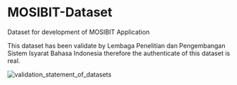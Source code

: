 # MOSIBIT-Dataset
Dataset for development of MOSIBIT Application

This dataset has been validate by Lembaga Penelitian dan Pengembangan Sistem Isyarat Bahasa Indonesia therefore the authenticate of this dataset is real.

![validation_statement_of_datasets](https://user-images.githubusercontent.com/16248869/121223290-92a53800-c8b1-11eb-8756-d5012c9ca21b.jpg)
